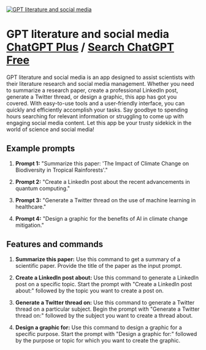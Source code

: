 
[![GPT literature and social media](https://files.oaiusercontent.com/file-VwARJO6OvFCjegdgh2mTlWIY?se=2123-10-16T21%3A38%3A07Z&sp=r&sv=2021-08-06&sr=b&rscc=max-age%3D31536000%2C%20immutable&rscd=attachment%3B%20filename%3D5cc9da9b-389f-4ff7-8050-0661d0c77074.png&sig=1XlmlTrsKPD5PgZwMCDwU8M29BXK7V3NZG1o8o/5hH0%3D)](https://chat.openai.com/g/g-iduBljjWt-gpt-literature-and-social-media)

# GPT literature and social media [ChatGPT Plus](https://chat.openai.com/g/g-iduBljjWt-gpt-literature-and-social-media) / [Search ChatGPT Free](https://gptcall.net/index.html#/?search=GPT%20literature%20and%20social%20media)

GPT literature and social media is an app designed to assist scientists with their literature research and social media management. Whether you need to summarize a research paper, create a professional LinkedIn post, generate a Twitter thread, or design a graphic, this app has got you covered. With easy-to-use tools and a user-friendly interface, you can quickly and efficiently accomplish your tasks. Say goodbye to spending hours searching for relevant information or struggling to come up with engaging social media content. Let this app be your trusty sidekick in the world of science and social media!

## Example prompts

1. **Prompt 1:** "Summarize this paper: 'The Impact of Climate Change on Biodiversity in Tropical Rainforests'."

2. **Prompt 2:** "Create a LinkedIn post about the recent advancements in quantum computing."

3. **Prompt 3:** "Generate a Twitter thread on the use of machine learning in healthcare."

4. **Prompt 4:** "Design a graphic for the benefits of AI in climate change mitigation."

## Features and commands

1. **Summarize this paper:** Use this command to get a summary of a scientific paper. Provide the title of the paper as the input prompt.

2. **Create a LinkedIn post about:** Use this command to generate a LinkedIn post on a specific topic. Start the prompt with "Create a LinkedIn post about:" followed by the topic you want to create a post on.

3. **Generate a Twitter thread on:** Use this command to generate a Twitter thread on a particular subject. Begin the prompt with "Generate a Twitter thread on:" followed by the subject you want to create a thread about.

4. **Design a graphic for:** Use this command to design a graphic for a specific purpose. Start the prompt with "Design a graphic for:" followed by the purpose or topic for which you want to create the graphic.


